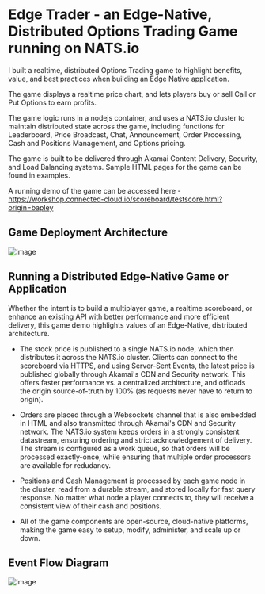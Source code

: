 # Edge Trader - an Edge-Native, Distributed Options Trading Game running on NATS.io

I built a realtime, distributed Options Trading game to highlight benefits, value, and best practices when building an Edge Native application.

The game displays a realtime price chart, and lets players buy or sell Call or Put Options to earn profits.

The game logic runs in a nodejs container, and uses a NATS.io cluster to maintain distributed state across the game, including functions for Leaderboard, Price Broadcast, Chat, Announcement, Order Processing, Cash and Positions Management, and Options pricing.

The game is built to be delivered through Akamai Content Delivery, Security, and Load Balancing systems. Sample HTML pages for the game can be found in examples. 

A running demo of the game can be accessed here - https://workshop.connected-cloud.io/scoreboard/testscore.html?origin=bapley

## Game Deployment Architecture
![image](https://github.com/user-attachments/assets/4a2f0dce-b4e5-4e93-a9d5-79b26237a7ea)

## Running a Distributed Edge-Native Game or Application 

Whether the intent is to build a multiplayer game, a realtime scoreboard, or enhance an existing API with better performance and more efficient delivery, this game demo highlights values of an Edge-Native, distributed architecture. 

* The stock price is published to a single NATS.io node, which then distributes it across the NATS.io cluster. Clients can connect to the scoreboard via HTTPS, and using Server-Sent Events, the latest price is published globally through Akamai's CDN and Security network. This offers faster performance vs. a centralized architecture, and offloads the origin source-of-truth by 100% (as requests never have to return to origin).

* Orders are placed through a Websockets channel that is also embedded in HTML and also transmitted through Akamai's CDN and Security network. The NATS.io system keeps orders in a strongly consistent datastream, ensuring ordering and strict acknowledgement of delivery. The stream is configured as a work queue, so that orders will be processed exactly-once, while ensuring that multiple order processors are available for redudancy.

* Positions and Cash Management is processed by each game node in the cluster, read from a durable stream, and stored locally for fast query response. No matter what node a player connects to, they will receive a consistent view of their cash and positions.

* All of the game components are open-source, cloud-native platforms, making the game easy to setup, modify, administer, and scale up or down.

## Event Flow Diagram

![image](https://github.com/user-attachments/assets/9f853f7f-c6e9-4605-a21b-034a2b8b482a)
